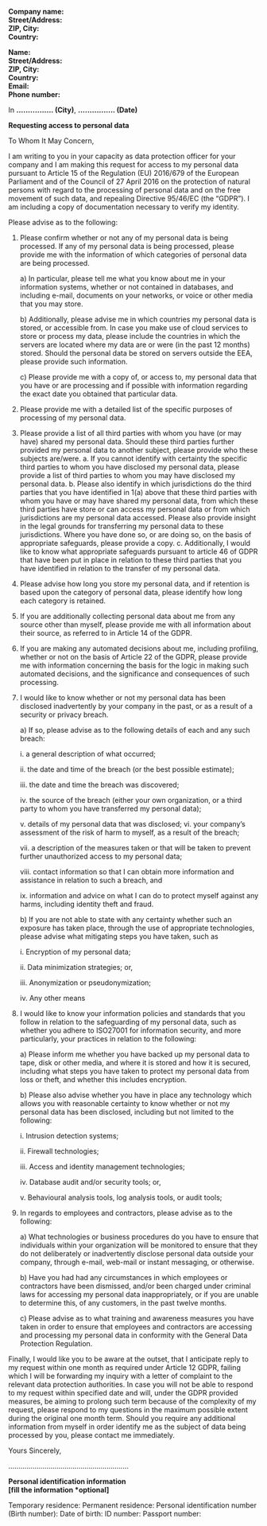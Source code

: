 **Company name:**  
**Street/Address:**  
**ZIP, City:**  
**Country:**

**Name:**  
**Street/Address:**  
**ZIP, City:**  
**Country:**  
**Email:**  
**Phone number:**

In​ **................ (City)**, **................ (Date)**

**Requesting access to personal data**

To Whom It May Concern,

I am writing to you in your capacity as data protection officer for your company and I am making
this request for access to my personal data pursuant to Article 15 of the ​Regulation (EU)
2016/679 of the European Parliament and of the Council of 27 April 2016 on the protection of
natural persons with regard to the processing of personal data and on the free movement of such
data, and repealing Directive 95/46/EC​ (the “GDPR”).
I am including a copy of documentation necessary to verify my identity.

Please advise as to the following:

1. Please confirm whether or not any of my personal data is being processed. If any of
   my personal data is being processed, please provide me with the information of which
   categories of personal data are being processed.

   a) In particular, please tell me what you know about me in your information
   systems, whether or not contained in databases, and including e-mail, documents on
   your networks, or voice or other media that you may store.

   b) Additionally, please advise me in which countries my personal data is stored,
   or accessible from. In case you make use of cloud services to store or process my data,
   please include the countries in which the servers are located where my data are or were
   (in the past 12 months) stored. Should the personal data be stored on servers outside
   the EEA, please provide such information.

   c) Please provide me with a copy of, or access to, my personal data that you
   have or are processing and if possible with information regarding the exact date you
   obtained that particular data.

2. Please provide me with a detailed list of the specific purposes of processing of my
   personal data.

3. Please provide a list of all third parties with whom you have (or may have) shared my
   personal data. Should these third parties further provided my personal data to another subject,
   please provide who these subjects are/were.
   a. If you cannot identify with certainty the specific third parties to whom you
   have disclosed my personal data, please provide a list of third parties to whom you may
   have disclosed my personal data.
   b. Please also identify in which jurisdictions do the third parties that you have
   identified in 1(a) above that these third parties with whom you have or may have shared
   my personal data, from which these third parties have store or can access my personal
   data or from which jurisdictions are my personal data accessed. Please also provide
   insight in the legal grounds for transferring my personal data to these jurisdictions.
   Where you have done so, or are doing so, on the basis of appropriate safeguards,
   please provide a copy.
   c. Additionally, I would like to know what appropriate safeguards pursuant to
   article 46 of GDPR that have been put in place in relation to these third parties that you
   have identified in relation to the transfer of my personal data.

4. Please advise how long you store my personal data, and if retention is based upon
   the category of personal data, please identify how long each category is retained.
5. If you are additionally collecting personal data about me from any source other than
   myself, please provide me with all information about their source, as referred to in Article 14 of
   the GDPR.
6. If you are making any automated decisions about me, including profiling, whether or
   not on the basis of Article 22 of the GDPR, please provide me with information concerning the
   basis for the logic in making such automated decisions, and the significance and consequences
   of such processing.
7. I would like to know whether or not my personal data has been disclosed
   inadvertently by your company in the past, or as a result of a security or privacy breach.

   a) If so, please advise as to the following details of each and any such breach:

   i. a general description of what occurred;

   ii. the date and time of the breach (or the best possible estimate);

   iii. the date and time the breach was discovered;

   iv. the source of the breach (either your own organization, or a third
   party to whom you have transferred my personal data);

   v. details of my personal data that was disclosed;
   vi. your company’s assessment of the risk of harm to myself, as a result
   of the breach;

   vii. a description of the measures taken or that will be taken to prevent further unauthorized access to my personal data;

   viii. contact information so that I can obtain more information and assistance in relation to such a breach, and

   ix. information and advice on what I can do to protect myself against any harms, including identity theft and fraud.


    b) If you are not able to state with any certainty whether such an exposure has taken place, through the use of appropriate technologies, please advise what mitigating steps you have taken, such as

    i. Encryption of my personal data;

    ii. Data minimization strategies; or,

    iii. Anonymization or pseudonymization;

    iv. Any other means

8. I would like to know your information policies and standards that you follow in relation to the safeguarding of my personal data, such as whether you adhere to ISO27001 for information security, and more particularly, your practices in relation to the following:

   a) Please inform me whether you have backed up my personal data to tape,
   disk or other media, and where it is stored and how it is secured, including what steps
   you have taken to protect my personal data from loss or theft, and whether this includes
   encryption.

   b) Please also advise whether you have in place any technology which allows
   you with reasonable certainty to know whether or not my personal data has been
   disclosed, including but not limited to the following:

   i. Intrusion detection systems;

   ii. Firewall technologies;

   iii. Access and identity management technologies;

   iv. Database audit and/or security tools; or,

   v. Behavioural analysis tools, log analysis tools, or audit tools;

9. In regards to employees and contractors, please advise as to the following:

   a) What technologies or business procedures do you have to ensure that individuals within your organization will be monitored to ensure that they do not deliberately or inadvertently disclose personal data outside your company, through e-mail, web-mail or instant messaging, or otherwise.

   b) Have you had had any circumstances in which employees or contractors have been dismissed, and/or been charged under criminal laws for accessing my personal data inappropriately, or if you are unable to determine this, of any customers, in the past twelve months.

   c) Please advise as to what training and awareness measures you have taken in order to ensure that employees and contractors are accessing and processing my personal data in conformity with the General Data Protection Regulation.

Finally, I would like you to be aware at the outset, that I anticipate reply to my request within one month as required under Article 12 GDPR, failing which I will be forwarding my inquiry with a
letter of complaint to the relevant data protection authorities. In case you will not be able to respond to my request within specified date and will, under the GDPR provided measures, be aiming to prolong such term because of the complexity of my request, please respond to my questions in the maximum possible extent during the original one month term. Should you require any additional information from myself in order identify me as the subject of data being processed by you, please contact me immediately.

Yours Sincerely,

............................................................

**Personal identification information**  
**[fill the information \*optional]**

Temporary residence:
Permanent residence:
Personal identification number (Birth number):​
Date of birth:
ID number:
Passport number:
